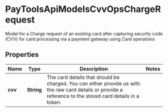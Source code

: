 

# PayToolsApiModelsCvvOpsChargeRequest

Model for a Charge request of an existing card after capturing security code (CVV) for card processing via a payment gateway using Card operations

## Properties

| Name | Type | Description | Notes |
|------------ | ------------- | ------------- | -------------|
|**cvv** | **String** | The card details that should be charged. You can either provide us with the raw card details or provide a reference to the stored card details in a token. |  |



